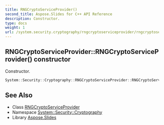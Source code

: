 ```yaml
---
title: RNGCryptoServiceProvider()
second_title: Aspose.Slides for C++ API Reference
description: Constructor.
type: docs
weight: 1
url: /system.security.cryptography/rngcryptoserviceprovider/rngcryptoserviceprovider/
---
```

## RNGCryptoServiceProvider::RNGCryptoServiceProvider() constructor


Constructor.

```cpp
System::Security::Cryptography::RNGCryptoServiceProvider::RNGCryptoServiceProvider()
```

## See Also

* Class [RNGCryptoServiceProvider](../)
* Namespace [System::Security::Cryptography](../../)
* Library [Aspose.Slides](../../../)